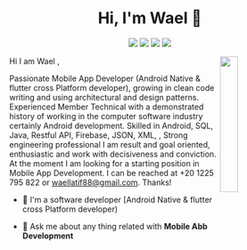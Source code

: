
<h1 align="center">Hi, I'm Wael 👋</h1>
<p align="center">
    <a href="https://twitter.com/waeldevo19"><img src="https://img.shields.io/badge/twitter-%231FA1F1?style=flat&logo=twitter&logoColor=white"/></a>
    <a href="https://www.linkedin.com/in/wael-latif-512939105/"><img src="https://img.shields.io/badge/linkedin-%230177B5?style=flat&logo=linkedin&logoColor=white"/></a>
    <a href="https://www.youtube.com/channel/UCZYa_AEAdviseH5rpyKeRrA"><img src="https://img.shields.io/badge/youtube-%23FF0000?style=flat&logo=youtube&logoColor=white"/></a>
    <a href="https://www.instagram.com/waeldev0/"><img src="https://img.shields.io/badge/instagram-%23E4415F?style=flat&logo=instagram&logoColor=white"/></a>
  </p>
  
  <img src="https://avatars.githubusercontent.com/u/65243494?s=400&u=5d3900797096b173481d60b817ba776eac758e5e&v=4" align="right" width="25%"/>

Hi I am Wael , 

Passionate Mobile App Developer (Android Native & flutter cross Platform developer), growing in clean code writing and using architectural and design patterns. Experienced Member Technical with a demonstrated history of working in the computer software industry certainly Android development. Skilled in Android, SQL, Java, Restful API, Firebase, JSON, XML, , Strong engineering professional I am result and goal oriented, enthusiastic and work with decisiveness and conviction. At the moment I am looking for a starting position in Mobile App Development.
I can be reached at +20 1225 795 822 or waellatif88@gmail.com.
Thanks!

- 🔭 I'm a software developer [Android Native & flutter cross Platform developer) 

- 💬 Ask me about any thing related with **Mobile Abb Development**
